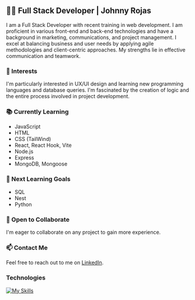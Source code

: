 ## 👨‍💻 Full Stack Developer | Johnny Rojas

I am a Full Stack Developer with recent training in web development. I am proficient in various front-end and back-end technologies and have a background in marketing, communications, and project management. I excel at balancing business and user needs by applying agile methodologies and client-centric approaches. My strengths lie in effective communication and teamwork.

### 🌟 Interests
I'm particularly interested in UX/UI design and learning new programming languages and database queries. I'm fascinated by the creation of logic and the entire process involved in project development.

### 📚 Currently Learning
- JavaScript
- HTML
- CSS (TailWind)
- React, React Hook, Vite
- Node.js
- Express
- MongoDB, Mongoose

### 🎯 Next Learning Goals
- SQL
- Nest
- Python

### 🤝 Open to Collaborate
I'm eager to collaborate on any project to gain more experience.

### 📫 Contact Me
Feel free to reach out to me on [LinkedIn](https://www.linkedin.com/in/johnny-rojas-cifra).

### Technologies
[![My Skills](https://skillicons.dev/icons?i=mongo,express,react,nodejs,js,html,css,figma,tailwind,git,github,vscode,vite)](https://skillicons.dev)
